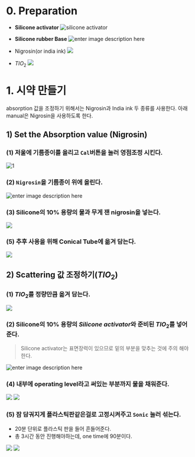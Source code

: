 # 0. Preparation
- **Silicone activator**
![silicone activator](https://lh3.googleusercontent.com/MZT_Chw2USCy2D9W1N5aY7dkKyyevFTzJszqRpxcL1pE2Q9guPzropdlJpWGf2hEtTpIfEfKLT6- "silicon activator")

- **Silicone rubber Base**
![enter image description here](https://lh3.googleusercontent.com/lts1PWRKztWp4avIxwiFubYh0VNA9nFBNWYnVQ1Ju7fkHGyWJ-Ux5Ef2rHtfGHsBRQEmGStQBWUU "silicone rubber")

- Nigrosin(or india ink)
![
](https://lh3.googleusercontent.com/Isx41K-R_7QTj5QnyfSGMKfyGvMNh-_3MPeBF6fkrnGHyuhOtGBffLUBilg7lYIb_JUD2F_3J8_6 "nigrosin")

- $TIO_2$
![
](https://lh3.googleusercontent.com/7cQ7qFzKb5HVLhNu83gVBNR1NeZfa5WTajtRhaQE3jWDzSQm-VU3ODgNO1ihAb1s2uJYrEiANS7t "tio2")
# 1. 시약 만들기
absorption 값을 조정하기 위해서는 Nigrosin과 India ink 두 종류를 사용한다. 
아래 manual은 Nigrosin을 사용하도록 한다.

## 1) Set the Absorption value (Nigrosin)
 
### (1)  저울에 기름종이를 올리고 `Cal`버튼을 눌러 영점조정 시킨다.
![](https://lh3.googleusercontent.com/X4aHq1AZkHkAwczLpJPAB4fAGqSjWQSUeE_0DW8m9iDI60JNeP0WWD8vNtstUv_vk4muzSUM2oKN "1")

### (2) `Nigrosin`을 기름종이 위에 올린다.
![enter image description here](https://lh3.googleusercontent.com/Xl3sgQgVhBNsWt8ClJNPOneuJbyajDdEkPw_P9xv0qkzt5is46zoY1MOXnwiZlNDCa-TZ560DzV1 "nigrosin on scale")

### (3) Silicone의 10% 용량의 물과 무게 잰 nigrosin을 넣는다.
![
](https://lh3.googleusercontent.com/5auMtqKB2R41j2rpRUEt941Zap-EAnIFQyONRXwKbEqCukRDw_QQT5_1R0VLsT0tEnt1NVQ7RAIX "nigrosin with water")
### (5) 추후 사용을 위해 Conical Tube에 옮겨 담는다.

![
](https://lh3.googleusercontent.com/W3pASzbuGdP5HS0fcp5h6TPnY2fudEAxlO_Ao_5Y2iCP-APvoFqv0Ozkzb6Zpuo6gZMbPn5xkMpX "nigrosin with water2")

## 2) Scattering 값 조정하기($TIO_2$)
### (1) $TIO_2$를  정량만큼 옮겨 담는다.
![
](https://lh3.googleusercontent.com/pnNNWuC1_Ka9vrcujk4usV9dQkdgL-pAJm789eFK9fEL7Pqrilb1cw_XDe4uwug2CPbYtplUGjAl "s1")

### (2) Silicone의 10% 용량의 *Silicone activator*와 준비된  $TIO_2$를 넣어준다.
> Silicone activator는 표면장력이 있으므로 밑의 부분을 맞추는 것에 주의 해야한다.
> 
![enter image description here](https://lh3.googleusercontent.com/byPESDA9QI8CJjbkJlW3sloEP1Gq6g414q_VN5CFCeqhAU6s61UCEiXz2oxQP8-3NwBqsUX5HiLg)

### (4) 내부에 operating level라고 써있는 부분까지 물을 채워준다.
![
](https://lh3.googleusercontent.com/UK1DX5g5-oJPp4PGqSPBs56ILUL-X8aZE2gy7O2RDU5oaQacQcwpTtdqRAUJaSaD-DGBidbGEeD2 "shaking machine")
![
](https://lh3.googleusercontent.com/B7vXk_ydVzKwvIZVCGz3Fz1F2CbAhRLjI6DPFa51ITAACfmt2LyoDoDAPtELr_nUhAmoH_CVmrsv "line")


### (5) 잠 담궈지게 플라스틱판같은걸로  고정시켜주고  `Sonic` 눌러 섞는다.
- 20분 단위로 플라스틱 판을 들어 흔들어준다.
- 총 3시간 동안 진행해야하는데, one time에 90분이다.

![
](https://lh3.googleusercontent.com/fZ5C_zUOBaHIMpxbgsniSUg8joV0vN_BNgVxN_8T1Vujgf232wSk2QnmD1WwyNSx8WWj1FwtaoUR "in")
![
](https://lh3.googleusercontent.com/bUkCpQaukd8wal4M9hRWFVAWEq5RmprzTyGxVs_zgzwyTuGdMd6pYlRpjK3juk6MHtzPmpyJfooj "sonic")

<!--stackedit_data:
eyJoaXN0b3J5IjpbNzI2OTE3NDY0LC0yMDc2OTcwOTU4LC0zOD
U0MDg2NjcsLTI0ODc1NjQzNywxNTU3MTc5MTgzXX0=
-->